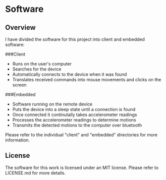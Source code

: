 Software
=======

Overview
-------------

I have divided the software for this project into client and embedded software:

###Client

- Runs on the user's computer
- Searches for the device
- Automatically connects to the device when it was found
- Translates received commands into mouse movements and clicks on the screen

###Embedded

- Software running on the remote device
- Puts the device into a sleep state until a connection is found
- Once connected it continutally takes accelerometer readings
- Processes the accelerometer readings to determine motions
- Transmits the detected motions to the computer over bluetooth

Please refer to the individual "client" and "embedded" directories for more information.

License
-------------

The software for this work is licensed under an MIT license. Please refer to LICENSE.md for more details.
